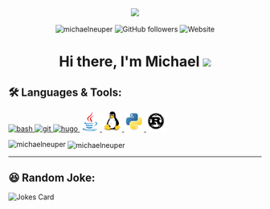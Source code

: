 <div id="header" align="center">
  <img src="https://media.giphy.com/media/M9gbBd9nbDrOTu1Mqx/giphy.gif" width="150"/>
</div>

<p align="center"> 
  <img src="https://komarev.com/ghpvc/?username=michaelneuper&label=Profile%20views&color=0e75b6&style=flat" alt="michaelneuper" />
  <img alt="GitHub followers" src="https://img.shields.io/github/followers/michaelneuper">
  <img alt="Website" src="https://img.shields.io/website?color=blue&url=https%3A%2F%2Fmichaelneuper.com">
</p>

<h1 style="text-align: center;"> Hi there, I'm Michael <img src="https://raw.githubusercontent.com/MartinHeinz/MartinHeinz/master/wave.gif" width="30px"> </h1>

## 🛠 Languages & Tools:

<p align="left"> 
  <a href="https://www.gnu.org/software/bash/" target="_blank" rel="noreferrer"> <img src="https://www.vectorlogo.zone/logos/gnu_bash/gnu_bash-icon.svg" alt="bash" width="40" height="40"/> </a> <a href="https://git-scm.com/" target="_blank" rel="noreferrer"> <img src="https://www.vectorlogo.zone/logos/git-scm/git-scm-icon.svg" alt="git" width="40" height="40"/> </a> <a href="https://gohugo.io/" target="_blank" rel="noreferrer"> <img src="https://api.iconify.design/logos-hugo.svg" alt="hugo" width="40" height="40"/> </a> <a href="https://www.java.com" target="_blank" rel="noreferrer"> <img src="https://raw.githubusercontent.com/devicons/devicon/master/icons/java/java-original.svg" alt="java" width="40" height="40"/> </a> <a href="https://www.linux.org/" target="_blank" rel="noreferrer"> <img src="https://raw.githubusercontent.com/devicons/devicon/master/icons/linux/linux-original.svg" alt="linux" width="40" height="40"/> </a> <a href="https://www.python.org" target="_blank" rel="noreferrer"> <img src="https://raw.githubusercontent.com/devicons/devicon/master/icons/python/python-original.svg" alt="python" width="40" height="40"/> </a> <a href="https://www.rust-lang.org" target="_blank" rel="noreferrer"> <img src="https://raw.githubusercontent.com/devicons/devicon/master/icons/rust/rust-plain.svg" alt="rust" width="40" height="40"/> </a> 
</p>

<p>
  <img align="left" src="https://github-readme-stats.vercel.app/api/top-langs?username=michaelneuper&show_icons=true&locale=en&layout=compact&theme=onedark" alt="michaelneuper" />
</p>

<p>&nbsp;<img align="center" src="https://github-readme-stats.vercel.app/api?username=michaelneuper&show_icons=true&locale=en&theme=onedark" alt="michaelneuper" /></p>

---

## 😆 Random Joke:
![Jokes Card](https://readme-jokes.vercel.app/api?hideBorder&theme=onedark)
